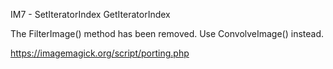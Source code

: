 




IM7 - SetIteratorIndex GetIteratorIndex

The FilterImage() method has been removed. Use ConvolveImage() instead.



https://imagemagick.org/script/porting.php
